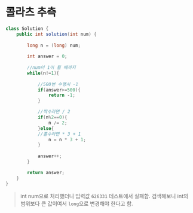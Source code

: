 # 콜라츠 추측
```Java
class Solution {
    public int solution(int num) {
        
        long n = (long) num;
        
        int answer = 0;
              
        //num이 1이 될 때까지
        while(n!=1){
            
            //500번 수행시 -1
            if(answer>=500){
                return -1;
            }            

            //짝수라면 / 2
            if(n%2==0){
                n /= 2;
            }else{
            //홀수라면 * 3 + 1
                n = n * 3 + 1;
            }
                        
            answer++;           
        }

        return answer;
    }
}
```

> int num으로 처리했더니 입력값 `626331` 테스트에서 실패함. 검색해보니 int의 범위보다 큰 값이여서 `long`으로 변경해야 한다고 함.